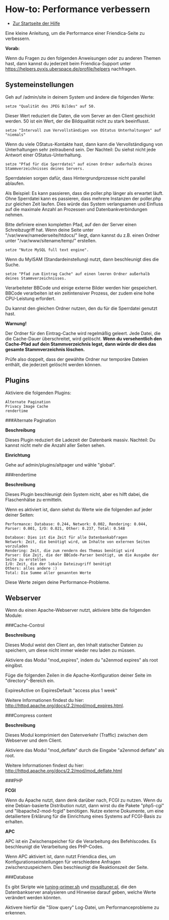 How-to: Performance verbessern
==========

* [Zur Startseite der Hilfe](help)

Eine kleine Anleitung, um die Performance einer Friendica-Seite zu verbessern.

**Vorab:**

Wenn du Fragen zu den folgenden Anweisungen oder zu anderen Themen hast, dann kannst du jederzeit beim Friendica-Support unter https://helpers.pyxis.uberspace.de/profile/helpers nachfragen.

Systemeinstellungen
---------------

Geh auf /admin/site in deinem System und ändere die folgenden Werte:

    setze "Qualität des JPEG Bildes" auf 50.

Dieser Wert reduziert die Daten, die vom Server an den Client geschickt werden. 50 ist ein Wert, der die Bildqualität nicht zu stark beeinflusst.

    setze "Intervall zum Vervollständigen von OStatus Unterhaltungen" auf "niemals"

Wenn du viele OStatus-Kontakte hast, dann kann die Vervollständigung von Unterhaltungen sehr zeitraubend sein. Der Nachteil: Du siehst nicht jede Antwort einer OStatus-Unterhaltung.

    setze "Pfad für die Sperrdatei" auf einen Ordner außerhalb deines Stammverzeichnisses deines Servers.

Sperrdateien sorgen dafür, dass Hintergrundprozesse nicht parallel ablaufen.

Als Beispiel: Es kann passieren, dass die poller.php länger als erwartet läuft. Ohne Sperrdatei kann es passieren, dass mehrere Instanzen der poller.php zur gleichen Zeit laufen. Dies würde das System verlangsamen und Einfluss auf die maximale Anzahl an Prozessen und Datenbankverbindungen nehmen.

Bitte definiere einen kompletten Pfad, auf den der Server einen Schreibzugriff hat. Wenn deine Seite unter "/var/www/namederseite/htdocs/" liegt, dann kannst du z.B. einen Ordner unter "/var/www/sitename/temp/" erstellen.

    setze "Nutze MySQL full text engine".

Wenn du MyISAM (Standardeinstellung) nutzt, dann beschleunigt dies die Suche.

    setze "Pfad zum Eintrag Cache" auf einen leeren Ordner außerhalb deines Stammverzeichnisses.

Verarbeiteter BBCode und einige externe Bilder werden hier gespeichert. BBCode verarbeiten ist ein zeitintensiver Prozess, der zudem eine hohe CPU-Leistung erfordert.

Du kannst den gleichen Ordner nutzen, den du für die Sperrdatei genutzt hast.

**Warnung!**

Der Ordner für den Eintrag-Cache wird regelmäßig geleert. Jede Datei, die die Cache-Dauer überschreitet, wird gelöscht. **Wenn du versehentlich den Cache-Pfad auf dein Stammverzeichnis legst, dann würde dir dies das gesamte Stammverzeichnis löschen.**

Prüfe also doppelt, dass der gewählte Ordner nur temporäre Dateien enthält, die jederzeit gelöscht werden können.

Plugins
--------

Aktiviere die folgenden Plugins:

    Alternate Pagination
    Privacy Image Cache
    rendertime

###Alternate Pagination

**Beschreibung**

Dieses Plugin reduziert die Ladezeit der Datenbank massiv. Nachteil: Du kannst nicht mehr die Anzahl aller Seiten sehen.

**Einrichtung**

Gehe auf admin/plugins/altpager und wähle "global".

###rendertime

**Beschreibung**

Dieses Plugin beschleunigt dein System nicht, aber es hilft dabei, die Flaschenhälse zu ermitteln.

Wenn es aktiviert ist, dann siehst du Werte wie die folgenden auf jeder deiner Seiten:

    Performance: Database: 0.244, Network: 0.002, Rendering: 0.044, Parser: 0.001, I/O: 0.021, Other: 0.237, Total: 0.548

    Database: Dies ist die Zeit für alle Datenbankabfragen
    Network: Zeit, die benötigt wird, um Inhalte von externen Seiten vorzuladen
    Rendering: Zeit, die zum rendern des Themas benötigt wird
    Parser: Die Zeit, die der BBCode-Parser benötigt, um die Ausgabe der Seite zu erstellen
    I/O: Zeit, die der lokale Dateizugriff benötigt
    Others: alles andere :)
    Total: Die Summe aller genannten Werte

Diese Werte zeigen deine Performance-Probleme.

Webserver
----------

Wenn du einen Apache-Webserver nutzt, aktiviere bitte die folgenden Module:

###Cache-Control

**Beschreibung**

Dieses Modul weist den Client an, den Inhalt statischer Dateien zu speichern, um diese nicht immer wieder neu laden zu müssen.

Aktiviere das Modul "mod_expires", indem du "a2enmod expires" als root eingibst.

Füge die folgenden Zeilen in die Apache-Konfiguration deiner Seite im "directory"-Bereich ein.

ExpiresActive on ExpiresDefault "access plus 1 week"

Weitere Informationen findest du hier: http://httpd.apache.org/docs/2.2/mod/mod_expires.html.

###Compress content

**Beschreibung**

Dieses Modul komprimiert den Datenverkehr (Traffic) zwischen dem Webserver und dem Client.

Aktiviere das Modul "mod_deflate" durch die Eingabe "a2enmod deflate" als root.

Weitere Informationen findest du hier: http://httpd.apache.org/docs/2.2/mod/mod_deflate.html


###PHP

**FCGI**

Wenn du Apache nutzt, dann denk darüber nach, FCGI zu nutzen. Wenn du eine Debian-basierte Distribution nutzt, dann wirst du die Pakete "php5-cgi" und "libapache2-mod-fcgid" benötigen.
Nutze externe Dokumente, um eine detailiertere Erklärung für die Einrichtung eines Systems auf FCGI-Basis zu erhalten.

**APC**

APC ist ein Zwischenspeicher für die Verarbeitung des Befehlscodes. Es beschleunigt die Verarbeitung des PHP-Codes.

Wenn APC aktiviert ist, dann nutzt Friendica dies, um Konfigurationseinstellungen für verschiedene Anfragen zwischenzuspeichern. Dies beschleunigt die Reaktionszeit der Seite.

###Database

Es gibt Skripte wie [tuning-primer.sh](http://www.day32.com/MySQL/) und [mysqltuner.pl](http://mysqltuner.pl), die den Datenbankserver analysieren und Hinweise darauf geben, welche Werte verändert werden könnten.

Aktivere hierfür die "Slow query" Log-Datei, um Performanceprobleme zu erkennen.
